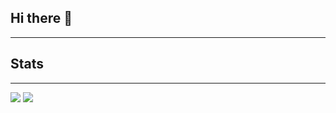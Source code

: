 ## Hi there 👋
--------

## Stats
--------
![](https://github-readme-stats.vercel.app/api?username=Jiang-Night&show_icons=true&theme=radical)
![](https://github-readme-stats.vercel.app/api/top-langs/?username=Jiang-Night&show_icons=true&theme=radical)

